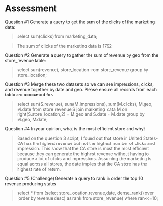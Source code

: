 # Assessment
Question #1 Generate a query to get the sum of the clicks of the marketing data: 

>select sum(clicks) from marketing_data;

> The sum of clicks of the marketing data is 1792

Question #2 Generate a query to gather the sum of revenue by geo from the store_revenue table:

>select sum(revenue), store_location from store_revenue group by store_location;

Question #3 Merge these two datasets so we can see impressions, clicks, and revenue together by date and geo. Please ensure all records from each table are accounted for.
>select sum(S.revenue), sum(M.impressions), sum(M.clicks), M.geo, M.date from store_revenue S join marketing_data M on right(S.store_location,2) = M.geo and S.date = M.date group by M.geo, M.date;

Question #4 In your opinion, what is the most efficient store and why?

>Based on the question 3 script, I found out that store in United States-CA has the highest revenue but not the highest number of clicks and impression. This show that the CA store is most the most efficient because they can generate the highest revenue without having to produce a lot of clicks and impressions. Assuming the marketing is equal across all stores, the date implies that the CA store has the highest rate of return. 

Question #5 (Challenge) Generate a query to rank in order the top 10 revenue producing states

>select *
>from (select store_location,revenue,date,
>dense_rank() over (order by revenue desc) as rank
>from store_revenue)
>where rank<=10;
>
